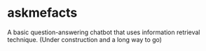 # askmefacts
A basic question-answering chatbot that uses information retrieval technique. (Under construction and a long way to go)
